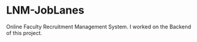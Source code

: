 # LNM-JobLanes
Online Faculty Recruitment Management System.
I worked on the Backend of this project.
